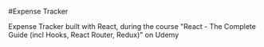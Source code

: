 #Expense Tracker

Expense Tracker built with React, during the course "React - The Complete Guide
(incl Hooks, React Router, Redux)" on Udemy
